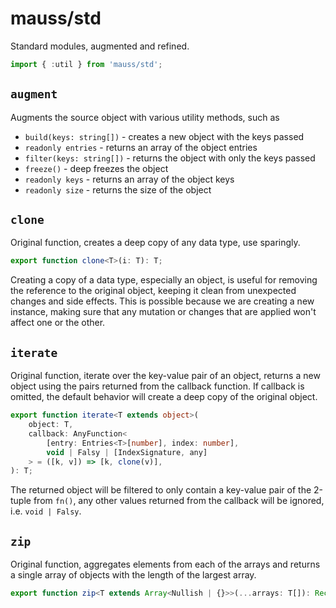 # mauss/std

Standard modules, augmented and refined.

```javascript
import { :util } from 'mauss/std';
```

## `augment`

Augments the source object with various utility methods, such as

-   `build(keys: string[])` - creates a new object with the keys passed
-   `readonly entries` - returns an array of the object entries
-   `filter(keys: string[])` - returns the object with only the keys passed
-   `freeze()` - deep freezes the object
-   `readonly keys` - returns an array of the object keys
-   `readonly size` - returns the size of the object

## `clone`

Original function, creates a deep copy of any data type, use sparingly.

```typescript
export function clone<T>(i: T): T;
```

Creating a copy of a data type, especially an object, is useful for removing the reference to the original object, keeping it clean from unexpected changes and side effects. This is possible because we are creating a new instance, making sure that any mutation or changes that are applied won't affect one or the other.

## `iterate`

Original function, iterate over the key-value pair of an object, returns a new object using the pairs returned from the callback function. If callback is omitted, the default behavior will create a deep copy of the original object.

```typescript
export function iterate<T extends object>(
	object: T,
	callback: AnyFunction<
		[entry: Entries<T>[number], index: number],
		void | Falsy | [IndexSignature, any]
	> = ([k, v]) => [k, clone(v)],
): T;
```

The returned object will be filtered to only contain a key-value pair of the 2-tuple from `fn()`, any other values returned from the callback will be ignored, i.e. `void | Falsy`.

## `zip`

Original function, aggregates elements from each of the arrays and returns a single array of objects with the length of the largest array.

```typescript
export function zip<T extends Array<Nullish | {}>>(...arrays: T[]): Record<IndexSignature, any>[];
```
